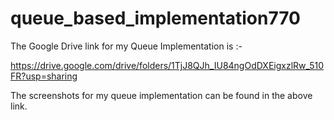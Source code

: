 # queue_based_implementation770

The Google Drive link for my Queue Implementation is :-

https://drive.google.com/drive/folders/1TjJ8QJh_IU84ngOdDXEigxzlRw_510FR?usp=sharing

The screenshots for my queue implementation can be found in the above link.
